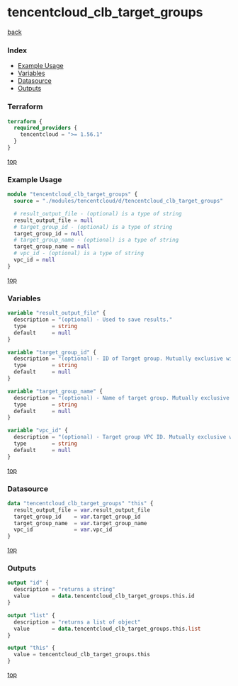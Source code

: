 # tencentcloud_clb_target_groups

[back](../tencentcloud.md)

### Index

- [Example Usage](#example-usage)
- [Variables](#variables)
- [Datasource](#datasource)
- [Outputs](#outputs)

### Terraform

```terraform
terraform {
  required_providers {
    tencentcloud = ">= 1.56.1"
  }
}
```

[top](#index)

### Example Usage

```terraform
module "tencentcloud_clb_target_groups" {
  source = "./modules/tencentcloud/d/tencentcloud_clb_target_groups"

  # result_output_file - (optional) is a type of string
  result_output_file = null
  # target_group_id - (optional) is a type of string
  target_group_id = null
  # target_group_name - (optional) is a type of string
  target_group_name = null
  # vpc_id - (optional) is a type of string
  vpc_id = null
}
```

[top](#index)

### Variables

```terraform
variable "result_output_file" {
  description = "(optional) - Used to save results."
  type        = string
  default     = null
}

variable "target_group_id" {
  description = "(optional) - ID of Target group. Mutually exclusive with `vpc_id` and `target_group_name`. `target_group_id` is preferred."
  type        = string
  default     = null
}

variable "target_group_name" {
  description = "(optional) - Name of target group. Mutually exclusive with `target_group_id`. `target_group_id` is preferred."
  type        = string
  default     = null
}

variable "vpc_id" {
  description = "(optional) - Target group VPC ID. Mutually exclusive with `target_group_id`. `target_group_id` is preferred."
  type        = string
  default     = null
}
```

[top](#index)

### Datasource

```terraform
data "tencentcloud_clb_target_groups" "this" {
  result_output_file = var.result_output_file
  target_group_id    = var.target_group_id
  target_group_name  = var.target_group_name
  vpc_id             = var.vpc_id
}
```

[top](#index)

### Outputs

```terraform
output "id" {
  description = "returns a string"
  value       = data.tencentcloud_clb_target_groups.this.id
}

output "list" {
  description = "returns a list of object"
  value       = data.tencentcloud_clb_target_groups.this.list
}

output "this" {
  value = tencentcloud_clb_target_groups.this
}
```

[top](#index)